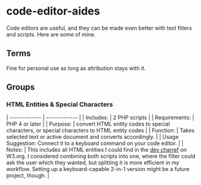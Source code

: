 # code-editor-aides
Code editors are useful, and they can be made even better with text filters and scripts. Here are some of mine.

## Terms

Fine for personal use as long as attribution stays with it.


## Groups

### HTML Entities & Special Characters

| ------------- | ------------- |
| Includes: | 2 PHP scripts |
| Requirements: | PHP 4 or later |
| Purpose: | convert HTML entity codes to special characters, or special characters to HTML entity codes |
| Function: | Takes selected text or active document and converts accordingly. |
| Usage Suggestion: Connect it to a keyboard command on your code editor. | 
| Notes: | This includes all HTML entities I could find in the [dev charref](http://dev.w3.org/html5/html-author/charref) on W3.org. I considered combining both scripts into one, where the filter could ask the user which they wanted, but splitting it is more efficient in my workflow. Setting up a keyboard-capable 2-in-1 version might be a future project, though. |

